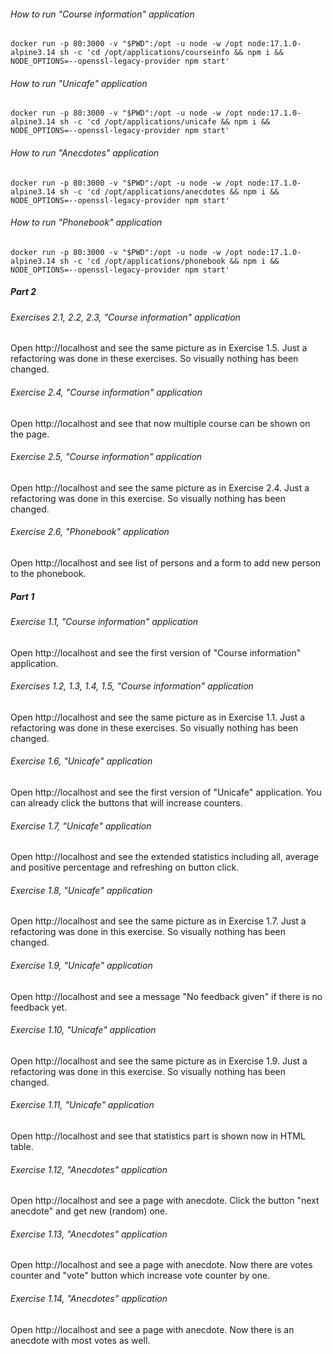 ###### How to run "Course information" application

```shell
docker run -p 80:3000 -v "$PWD":/opt -u node -w /opt node:17.1.0-alpine3.14 sh -c 'cd /opt/applications/courseinfo && npm i && NODE_OPTIONS=--openssl-legacy-provider npm start'
```

###### How to run "Unicafe" application

```shell
docker run -p 80:3000 -v "$PWD":/opt -u node -w /opt node:17.1.0-alpine3.14 sh -c 'cd /opt/applications/unicafe && npm i && NODE_OPTIONS=--openssl-legacy-provider npm start'
```

###### How to run "Anecdotes" application

```shell
docker run -p 80:3000 -v "$PWD":/opt -u node -w /opt node:17.1.0-alpine3.14 sh -c 'cd /opt/applications/anecdotes && npm i && NODE_OPTIONS=--openssl-legacy-provider npm start'
```

###### How to run "Phonebook" application

```shell
docker run -p 80:3000 -v "$PWD":/opt -u node -w /opt node:17.1.0-alpine3.14 sh -c 'cd /opt/applications/phonebook && npm i && NODE_OPTIONS=--openssl-legacy-provider npm start'
```

##### Part 2

###### Exercises 2.1, 2.2, 2.3, "Course information" application

Open http://localhost and see the same picture as in Exercise 1.5. Just a refactoring was done in these exercises. So
visually nothing has been changed.

###### Exercise 2.4, "Course information" application

Open http://localhost and see that now multiple course can be shown on the page.

###### Exercise 2.5, "Course information" application

Open http://localhost and see the same picture as in Exercise 2.4. Just a refactoring was done in this exercise. So
visually nothing has been changed.

###### Exercise 2.6, "Phonebook" application

Open http://localhost and see list of persons and a form to add new person to the phonebook.

##### Part 1

###### Exercise 1.1, "Course information" application

Open http://localhost and see the first version of "Course information" application.

###### Exercises 1.2, 1.3, 1.4, 1.5, "Course information" application

Open http://localhost and see the same picture as in Exercise 1.1. Just a refactoring was done in these exercises. So
visually nothing has been changed.

###### Exercise 1.6, "Unicafe" application

Open http://localhost and see the first version of "Unicafe" application. You can already click the buttons that will
increase counters.

###### Exercise 1.7, "Unicafe" application

Open http://localhost and see the extended statistics including all, average and positive percentage and refreshing on
button click.

###### Exercise 1.8, "Unicafe" application

Open http://localhost and see the same picture as in Exercise 1.7. Just a refactoring was done in this exercise. So
visually nothing has been changed.

###### Exercise 1.9, "Unicafe" application

Open http://localhost and see a message "No feedback given" if there is no feedback yet.

###### Exercise 1.10, "Unicafe" application

Open http://localhost and see the same picture as in Exercise 1.9. Just a refactoring was done in this exercise. So
visually nothing has been changed.

###### Exercise 1.11, "Unicafe" application

Open http://localhost and see that statistics part is shown now in HTML table.

###### Exercise 1.12, "Anecdotes" application

Open http://localhost and see a page with anecdote. Click the button "next anecdote" and get new (random) one.

###### Exercise 1.13, "Anecdotes" application

Open http://localhost and see a page with anecdote. Now there are votes counter and "vote" button which increase vote
counter by one.

###### Exercise 1.14, "Anecdotes" application

Open http://localhost and see a page with anecdote. Now there is an anecdote with most votes as well.
